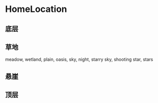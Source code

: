 # HomeLocation

## 底层
## 草地

meadow, wetland, plain, oasis, sky, night, starry sky, shooting star, stars

## 悬崖

## 顶层